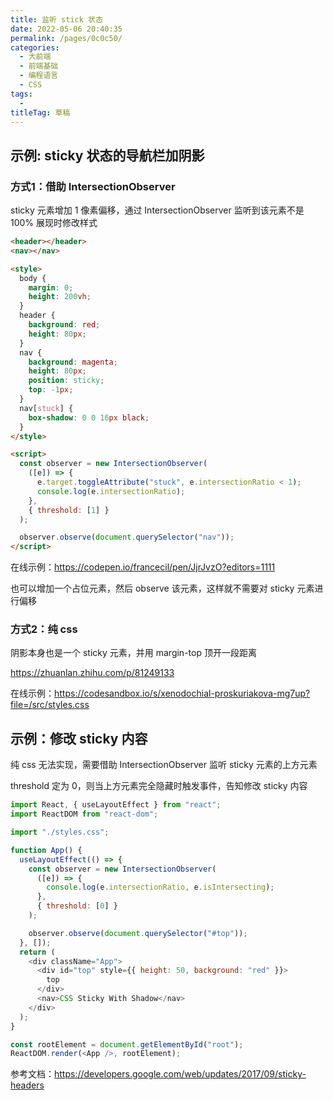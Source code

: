 ```yaml
---
title: 监听 stick 状态
date: 2022-05-06 20:40:35
permalink: /pages/0c0c50/
categories: 
  - 大前端
  - 前端基础
  - 编程语言
  - CSS
tags: 
  - 
titleTag: 草稿
---
```


## 示例: sticky 状态的导航栏加阴影

### 方式1：借助 IntersectionObserver

sticky 元素增加 1 像素偏移，通过 IntersectionObserver 监听到该元素不是 100% 展现时修改样式

```html
<header></header>
<nav></nav>

<style>
  body {
    margin: 0;
    height: 200vh;
  }
  header {
    background: red;
    height: 80px;
  }
  nav {
    background: magenta;
    height: 80px;
    position: sticky;
    top: -1px; 
  }
  nav[stuck] {
    box-shadow: 0 0 16px black;
  }
</style>

<script>
  const observer = new IntersectionObserver(
    ([e]) => {
      e.target.toggleAttribute("stuck", e.intersectionRatio < 1);
      console.log(e.intersectionRatio);
    },
    { threshold: [1] }
  );

  observer.observe(document.querySelector("nav"));
</script>
```

在线示例：https://codepen.io/francecil/pen/JjrJvzO?editors=1111

也可以增加一个占位元素，然后 observe 该元素，这样就不需要对 sticky 元素进行偏移

### 方式2：纯 css

阴影本身也是一个 sticky 元素，并用 margin-top 顶开一段距离


https://zhuanlan.zhihu.com/p/81249133

在线示例：https://codesandbox.io/s/xenodochial-proskuriakova-mg7up?file=/src/styles.css

## 示例：修改 sticky 内容

纯 css 无法实现，需要借助 IntersectionObserver 监听 sticky 元素的上方元素


threshold 定为 0，则当上方元素完全隐藏时触发事件，告知修改 sticky 内容

```js
import React, { useLayoutEffect } from "react";
import ReactDOM from "react-dom";

import "./styles.css";

function App() {
  useLayoutEffect(() => {
    const observer = new IntersectionObserver(
      ([e]) => {
        console.log(e.intersectionRatio, e.isIntersecting);
      },
      { threshold: [0] }
    );

    observer.observe(document.querySelector("#top"));
  }, []);
  return (
    <div className="App">
      <div id="top" style={{ height: 50, background: "red" }}>
        top
      </div>
      <nav>CSS Sticky With Shadow</nav>
    </div>
  );
}

const rootElement = document.getElementById("root");
ReactDOM.render(<App />, rootElement);

```


参考文档：https://developers.google.com/web/updates/2017/09/sticky-headers